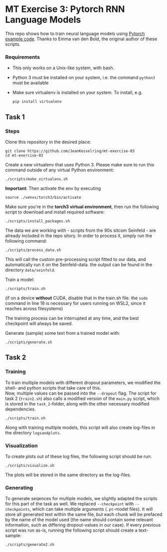 <!-- Jean Kesselring & Micha Hess -->

# MT Exercise 3: Pytorch RNN Language Models

This repo shows how to train neural language models using [Pytorch example code](https://github.com/pytorch/examples/tree/master/word_language_model). Thanks to Emma van den Bold, the original author of these scripts. 

### Requirements

- This only works on a Unix-like system, with bash.
- Python 3 must be installed on your system, i.e. the command `python3` must be available
- Make sure virtualenv is installed on your system. To install, e.g.

    `pip install virtualenv`

## Task 1
### Steps

Clone this repository in the desired place:

    git clone https://github.com/JeanKesselring/mt-exercise-03
    cd mt-exercise-03

Create a new virtualenv that uses Python 3. Please make sure to run this command outside of any virtual Python environment:

    ./scripts/make_virtualenv.sh

**Important**: Then activate the env by executing 

    source ./venvs/torch3/bin/activate

Make sure you're in the **torch3 virtual environment**, then run the following script to download and install required software:

    ./scripts/install_packages.sh

The data we are working with - scripts from the 90s sitcom Seinfeld - are already included in the repo  sitory. In order to process it, simply run the following command:

    ./scripts/process_data.sh

This will call the custom pre-processing script fitted to our data, and automatically run it on the Seinfeld-data. the output can be found in the directory `data/seinfeld`.

Train a model:

    ./scripts/train.sh

(if on a device **without** CUDA, disable that in the train.sh file. the `sudo` command in line 18 is necessary for users running on WSL2, since it reaches across filesystems)

The training process can be interrupted at any time, and the best checkpoint will always be saved.

Generate (sample) some text from a trained model with:

    ./scripts/generate.sh


## Task 2
### Training
To train multiple models with different dropout parameters, we modified the shell- and python scripts that take care of this. <br>Now, multiple values can be passed into the `--dropout` flag. The script for task 2 (`train2.sh`) also calls a modified version of the `main.py` script, which is stored in the `task_2`-folder, along with the other necessary modified dependencies.

    ./scripts/train.sh

Along with training multiple models, this script will also create log-files in the directory `logsandplots`.
### Visualization
To create plots out of these log files, the following script should be run:

    ./scripts/visualize.sh

The plots will be stored in the same directory as the log-files.

### Generating
To generate seqences for multiple models, we slightly adapted the scripts for this part of the task as well. We replaced `--checkpoint` with `--checkpoints`, which can take multiple arguments (`.pt`-model files). It will store all generated text within the same file, but each chunk will be prefaced by the name of the model used (the name should contain some relevant information, such as differing dropout-values in our case). If every previous script was run as-is, running the following script should create a text-sample:

    ./scripts/generate2.sh



